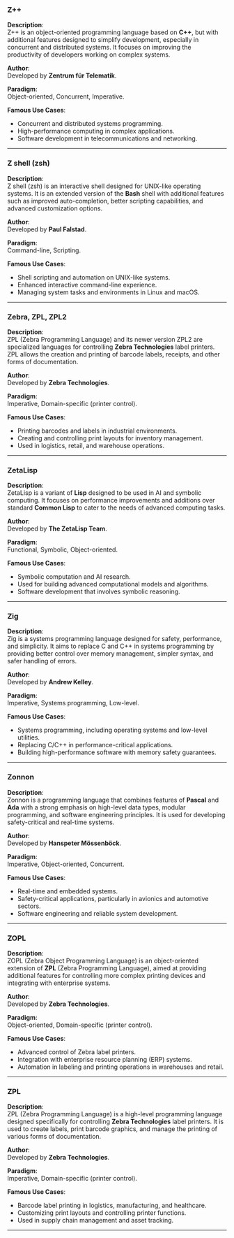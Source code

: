 ### **Z++**

**Description**:  
Z++ is an object-oriented programming language based on **C++**, but with additional features designed to simplify development, especially in concurrent and distributed systems. It focuses on improving the productivity of developers working on complex systems.

**Author**:  
Developed by **Zentrum für Telematik**.

**Paradigm**:  
Object-oriented, Concurrent, Imperative.

**Famous Use Cases**:  
- Concurrent and distributed systems programming.
- High-performance computing in complex applications.
- Software development in telecommunications and networking.

---

### **Z shell (zsh)**

**Description**:  
Z shell (zsh) is an interactive shell designed for UNIX-like operating systems. It is an extended version of the **Bash** shell with additional features such as improved auto-completion, better scripting capabilities, and advanced customization options.

**Author**:  
Developed by **Paul Falstad**.

**Paradigm**:  
Command-line, Scripting.

**Famous Use Cases**:  
- Shell scripting and automation on UNIX-like systems.
- Enhanced interactive command-line experience.
- Managing system tasks and environments in Linux and macOS.

---

### **Zebra, ZPL, ZPL2**

**Description**:  
ZPL (Zebra Programming Language) and its newer version ZPL2 are specialized languages for controlling **Zebra Technologies** label printers. ZPL allows the creation and printing of barcode labels, receipts, and other forms of documentation.

**Author**:  
Developed by **Zebra Technologies**.

**Paradigm**:  
Imperative, Domain-specific (printer control).

**Famous Use Cases**:  
- Printing barcodes and labels in industrial environments.
- Creating and controlling print layouts for inventory management.
- Used in logistics, retail, and warehouse operations.

---

### **ZetaLisp**

**Description**:  
ZetaLisp is a variant of **Lisp** designed to be used in AI and symbolic computing. It focuses on performance improvements and additions over standard **Common Lisp** to cater to the needs of advanced computing tasks.

**Author**:  
Developed by **The ZetaLisp Team**.

**Paradigm**:  
Functional, Symbolic, Object-oriented.

**Famous Use Cases**:  
- Symbolic computation and AI research.
- Used for building advanced computational models and algorithms.
- Software development that involves symbolic reasoning.

---

### **Zig**

**Description**:  
Zig is a systems programming language designed for safety, performance, and simplicity. It aims to replace C and C++ in systems programming by providing better control over memory management, simpler syntax, and safer handling of errors.

**Author**:  
Developed by **Andrew Kelley**.

**Paradigm**:  
Imperative, Systems programming, Low-level.

**Famous Use Cases**:  
- Systems programming, including operating systems and low-level utilities.
- Replacing C/C++ in performance-critical applications.
- Building high-performance software with memory safety guarantees.

---

### **Zonnon**

**Description**:  
Zonnon is a programming language that combines features of **Pascal** and **Ada** with a strong emphasis on high-level data types, modular programming, and software engineering principles. It is used for developing safety-critical and real-time systems.

**Author**:  
Developed by **Hanspeter Mössenböck**.

**Paradigm**:  
Imperative, Object-oriented, Concurrent.

**Famous Use Cases**:  
- Real-time and embedded systems.
- Safety-critical applications, particularly in avionics and automotive sectors.
- Software engineering and reliable system development.

---

### **ZOPL**

**Description**:  
ZOPL (Zebra Object Programming Language) is an object-oriented extension of **ZPL** (Zebra Programming Language), aimed at providing additional features for controlling more complex printing devices and integrating with enterprise systems.

**Author**:  
Developed by **Zebra Technologies**.

**Paradigm**:  
Object-oriented, Domain-specific (printer control).

**Famous Use Cases**:  
- Advanced control of Zebra label printers.
- Integration with enterprise resource planning (ERP) systems.
- Automation in labeling and printing operations in warehouses and retail.

---

### **ZPL**

**Description**:  
ZPL (Zebra Programming Language) is a high-level programming language designed specifically for controlling **Zebra Technologies** label printers. It is used to create labels, print barcode graphics, and manage the printing of various forms of documentation.

**Author**:  
Developed by **Zebra Technologies**.

**Paradigm**:  
Imperative, Domain-specific (printer control).

**Famous Use Cases**:  
- Barcode label printing in logistics, manufacturing, and healthcare.
- Customizing print layouts and controlling printer functions.
- Used in supply chain management and asset tracking.

---

